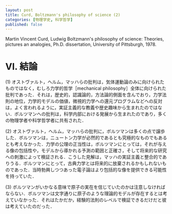 ```yaml
---
layout: post
title: Curd, Boltzmann's philosophy of science (2)
categories: [物理学史, 科学哲学]
published: false
---
```


Martin Vincent Curd, Ludwig Boltzmann's philosophy of science: Theories, pictures an analogies, Ph.D. dissertation, University of Pittsburgh, 1978.

# VI. 結論

(1) オストヴァルト，ヘルム，マッハらの批判は，気体運動論のみに向けられたものではなく，むしろ力学的哲学［mechanical philosophy］全体に向けられた批判であった．それは，歴史的，認識論的，方法論的側面を含んでおり，力学法則の地位，力学的モデルの価値，微視的力学への還元プログラムなどへの反対は，よく言われるように，実証主義的な教義や歴史趣味から生まれたのではない．ボルツマンへの批判は，科学内部における発展から生まれたのであり，多くの物理学者や科学哲学者に共有された．

(2) オストヴァルト，ヘルム，マッハらの批判に，ボルツマンは多くの点で譲歩した．ボルツマンは，ニュートン力学が必然的であるとも究極的なものでもあるとも考えなかった．力学の公理の正当性は，ボルツマンにとっては，それが与える像の包括性や，モデルから導かれる予測の範囲と正確さ，そして将来的な研究への刺激によって検証される．こうした見解は，マッハの実証主義と整合的でありうる．ボルツマンにとって，古典力学とは将来的に放棄されるかもしれないものであった．当時勃興しつつあった電子論はより包括的な像を提供できる可能性を持っていた．

(3) ボルツマンがいかなる意味で原子の実在を信じていたのかは注意しなければならない．ボルツマンは文字通りに原子のような理論的モデルが存在するとは考えていなかった．それはたかだか，経験的法則のレベルで検証できるだけだと彼は考えていたのだった．
